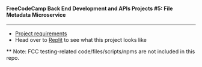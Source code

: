#### FreeCodeCamp Back End Development and APIs Projects #5: File Metadata Microservice
---
- [Project requirements](https://www.freecodecamp.org/learn/back-end-development-and-apis/back-end-development-and-apis-projects/file-metadata-microservice)
- Head over to [Replit](https://file-metadata.songluck.repl.co) to see what this project looks like

** Note: FCC testing-related code/files/scripts/npms are not included in this repo.
